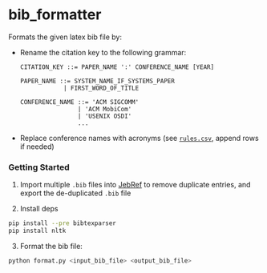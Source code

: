 # bib_formatter

Formats the given latex bib file by:

* Rename the citation key to the following grammar:

    ```ebnf
    CITATION_KEY ::= PAPER_NAME ':' CONFERENCE_NAME [YEAR]

    PAPER_NAME ::= SYSTEM_NAME_IF_SYSTEMS_PAPER
                | FIRST_WORD_OF_TITLE

    CONFERENCE_NAME ::= 'ACM SIGCOMM'
                    | 'ACM MobiCom' 
                    | 'USENIX OSDI' 
                    ...
    ```

* Replace conference names with acronyms (see [`rules.csv`](rules.csv), append
  rows if needed)

### Getting Started

1. Import multiple `.bib` files into [JebRef](https://www.jabref.org) to remove
   duplicate entries, and export the de-duplicated `.bib` file

2. Install deps

```bash
pip install --pre bibtexparser
pip install nltk
```

3. Format the bib file:

```bash
python format.py <input_bib_file> <output_bib_file>
```